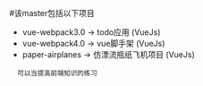 
#该master包括以下项目

- vue-webpack3.0 -> todo应用 (VueJs)
- vue-webpack4.0 -> vue脚手架 (VueJs)
- paper-airplanes -> 仿漂流瓶纸飞机项目 (VueJs)

```
  可以当提高前端知识的练习
```

